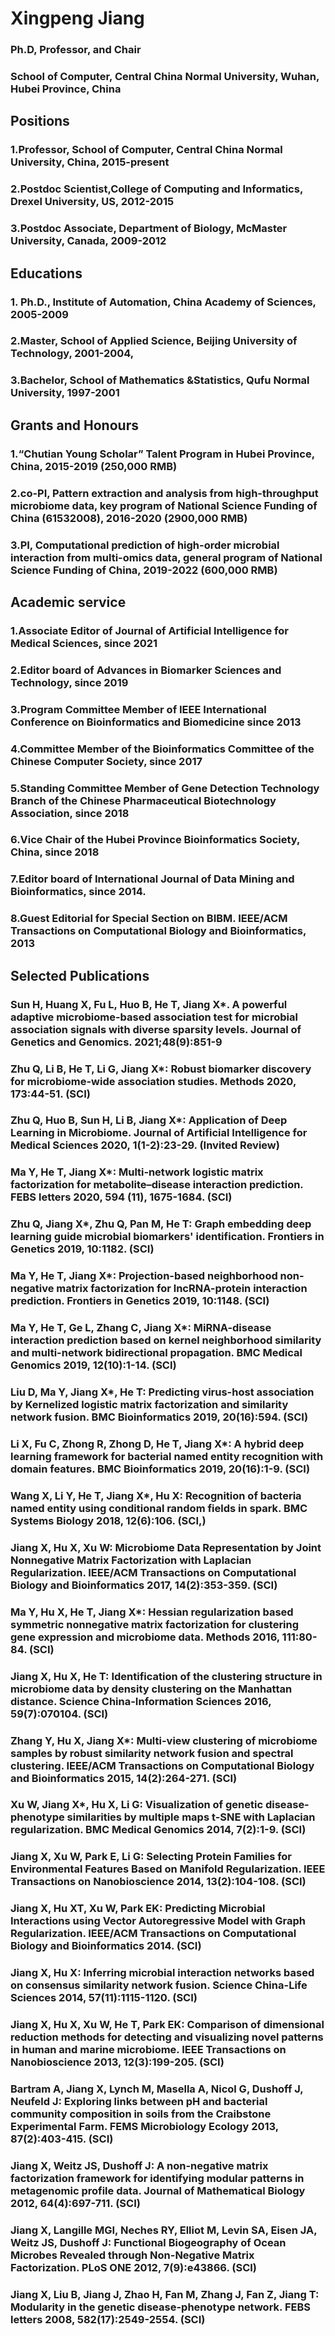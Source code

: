 
# Xingpeng Jiang 

### Ph.D,  Professor, and Chair
### School of Computer, Central China Normal University, Wuhan, Hubei Province, China


## Positions
### 1.Professor, School of Computer, Central China Normal University, China, 2015-present
### 2.Postdoc  Scientist,College of Computing and Informatics, Drexel University, US, 2012-2015
### 3.Postdoc Associate, Department of Biology, McMaster University, Canada, 2009-2012

## Educations
### 1. Ph.D., Institute of Automation,  China Academy of Sciences, 2005-2009
### 2.Master, School of Applied Science, Beijing University of Technology, 2001-2004,
### 3.Bachelor, School of Mathematics &Statistics, Qufu Normal University, 1997-2001 

## Grants and Honours
### 1.“Chutian Young Scholar” Talent Program in Hubei Province, China, 2015-2019 (250,000 RMB)
### 2.co-PI, Pattern extraction and analysis from high-throughput microbiome data, key program of National Science Funding of China (61532008), 2016-2020 (2900,000 RMB)
### 3.PI,  Computational prediction of high-order microbial interaction from multi-omics data, general program of National Science Funding of China, 2019-2022 (600,000 RMB)

## Academic service
### 1.Associate Editor of Journal of Artificial Intelligence for Medical Sciences, since 2021
### 2.Editor board of Advances in Biomarker Sciences and Technology, since 2019
### 3.Program Committee Member of IEEE International Conference on Bioinformatics and Biomedicine  since 2013
### 4.Committee Member of the Bioinformatics Committee of the Chinese Computer Society, since 2017
### 5.Standing Committee Member of Gene Detection Technology Branch of the Chinese Pharmaceutical Biotechnology Association, since 2018
### 6.Vice Chair of the Hubei Province Bioinformatics Society, China, since 2018
### 7.Editor board of International Journal of Data Mining and Bioinformatics, since 2014.  
### 8.Guest Editorial for Special Section on BIBM. IEEE/ACM Transactions on Computational Biology and Bioinformatics, 2013

## Selected Publications
### Sun H, Huang X, Fu L, Huo B, He T, Jiang X*. A powerful adaptive microbiome-based association test for microbial association signals with diverse sparsity levels. Journal of Genetics and Genomics. 2021;48(9):851-9
### Zhu Q, Li B, He T, Li G, Jiang X*: Robust biomarker discovery for microbiome-wide association studies. Methods 2020, 173:44-51. (SCI)
### Zhu Q, Huo B, Sun H, Li B, Jiang X*: Application of Deep Learning in Microbiome. Journal of Artificial Intelligence for Medical Sciences 2020, 1(1-2):23-29. (Invited Review)
### Ma Y, He T, Jiang X*: Multi‐network logistic matrix factorization for metabolite–disease interaction prediction. FEBS letters 2020, 594 (11), 1675-1684. (SCI)
### Zhu Q, Jiang X*, Zhu Q, Pan M, He T: Graph embedding deep learning guide microbial biomarkers' identification. Frontiers in Genetics 2019, 10:1182. (SCI)
### Ma Y, He T, Jiang X*: Projection-based neighborhood non-negative matrix factorization for lncRNA-protein interaction prediction. Frontiers in Genetics 2019, 10:1148. (SCI)
### Ma Y, He T, Ge L, Zhang C, Jiang X*: MiRNA-disease interaction prediction based on kernel neighborhood similarity and multi-network bidirectional propagation. BMC Medical Genomics 2019, 12(10):1-14. (SCI)
### Liu D, Ma Y, Jiang X*, He T: Predicting virus-host association by Kernelized logistic matrix factorization and similarity network fusion. BMC Bioinformatics 2019, 20(16):594. (SCI)
### Li X, Fu C, Zhong R, Zhong D, He T, Jiang X*: A hybrid deep learning framework for bacterial named entity recognition with domain features. BMC Bioinformatics 2019, 20(16):1-9. (SCI)
### Wang X, Li Y, He T, Jiang X*, Hu X: Recognition of bacteria named entity using conditional random fields in spark. BMC Systems Biology 2018, 12(6):106. (SCI,)
### Jiang X, Hu X, Xu W: Microbiome Data Representation by Joint Nonnegative Matrix Factorization with Laplacian Regularization. IEEE/ACM Transactions on Computational Biology and Bioinformatics 2017, 14(2):353-359. (SCI)
### Ma Y, Hu X, He T, Jiang X*: Hessian regularization based symmetric nonnegative matrix factorization for clustering gene expression and microbiome data. Methods 2016, 111:80-84. (SCI)
### Jiang X, Hu X, He T: Identification of the clustering structure in microbiome data by density clustering on the Manhattan distance. Science China-Information Sciences 2016, 59(7):070104.  (SCI)
### Zhang Y, Hu X, Jiang X*: Multi-view clustering of microbiome samples by robust similarity network fusion and spectral clustering. IEEE/ACM Transactions on Computational Biology and Bioinformatics 2015, 14(2):264-271. (SCI)
### Xu W, Jiang X*, Hu X, Li G: Visualization of genetic disease-phenotype similarities by multiple maps t-SNE with Laplacian regularization. BMC Medical Genomics 2014, 7(2):1-9. (SCI)
### Jiang X, Xu W, Park E, Li G: Selecting Protein Families for Environmental Features Based on Manifold Regularization. IEEE Transactions on Nanobioscience 2014, 13(2):104-108. (SCI)
### Jiang X, Hu XT, Xu W, Park EK: Predicting Microbial Interactions using Vector Autoregressive Model with Graph Regularization. IEEE/ACM Transactions on Computational Biology and Bioinformatics 2014. (SCI)
### Jiang X, Hu X: Inferring microbial interaction networks based on consensus similarity network fusion. Science China-Life Sciences 2014, 57(11):1115-1120. (SCI)
### Jiang X, Hu X, Xu W, He T, Park EK: Comparison of dimensional reduction methods for detecting and visualizing novel patterns in human and marine microbiome. IEEE Transactions on Nanobioscience 2013, 12(3):199-205. (SCI)
### Bartram A, Jiang X, Lynch M, Masella A, Nicol G, Dushoff J, Neufeld J: Exploring links between pH and bacterial community composition in soils from the Craibstone Experimental Farm. FEMS Microbiology Ecology 2013, 87(2):403-415. (SCI)
### Jiang X, Weitz JS, Dushoff J: A non-negative matrix factorization framework for identifying modular patterns in metagenomic profile data. Journal of Mathematical Biology 2012, 64(4):697-711. (SCI)
### Jiang X, Langille MGI, Neches RY, Elliot M, Levin SA, Eisen JA, Weitz JS, Dushoff J: Functional Biogeography of Ocean Microbes Revealed through Non-Negative Matrix Factorization. PLoS ONE 2012, 7(9):e43866. (SCI)
### Jiang X, Liu B, Jiang J, Zhao H, Fan M, Zhang J, Fan Z, Jiang T: Modularity in the genetic disease-phenotype network. FEBS letters 2008, 582(17):2549-2554. (SCI)



